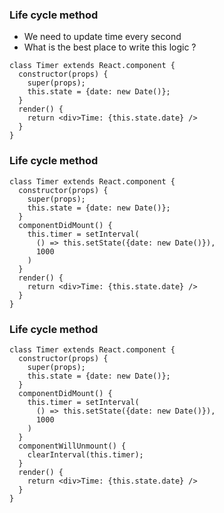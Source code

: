 ### Life cycle method
* We need to update time every second
* What is the best place to write this logic ?
```
class Timer extends React.component {
  constructor(props) {
    super(props);
    this.state = {date: new Date()};
  }
  render() {
    return <div>Time: {this.state.date} />
  }
}
```

### Life cycle method

```
class Timer extends React.component {
  constructor(props) {
    super(props);
    this.state = {date: new Date()};
  }
  componentDidMount() {
    this.timer = setInterval(
      () => this.setState({date: new Date()}),
      1000
    )
  }
  render() {
    return <div>Time: {this.state.date} />
  }
}
```

### Life cycle method

```
class Timer extends React.component {
  constructor(props) {
    super(props);
    this.state = {date: new Date()};
  }
  componentDidMount() {
    this.timer = setInterval(
      () => this.setState({date: new Date()}),
      1000
    )
  }
  componentWillUnmount() {
    clearInterval(this.timer);
  }
  render() {
    return <div>Time: {this.state.date} />
  }
}
```
